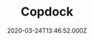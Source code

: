 ---
date: 2020-03-24T13:46:52.000Z
title: Copdock
latitude: 52.040087673376355
longitude: 1.0990690974744406
category: checkin
---